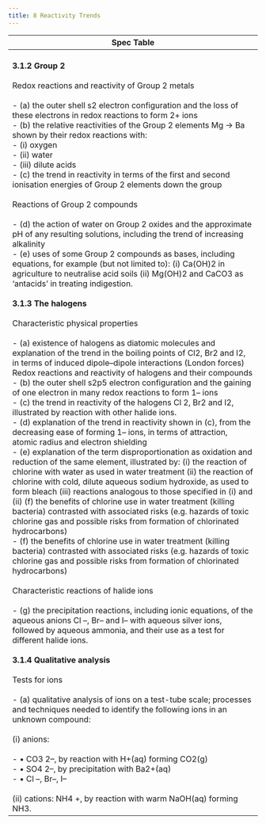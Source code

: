 ```yaml
---
title: 8 Reactivity Trends
---
```

<!--ID: 1724603671364-->


| Spec Table                                                                                                                                                                                                                                                                                                                                                                                                                                                                                                                                                                                                                                                                                                                                                                                                                                                                                                                                                                                                                                                                                                                                                                                                                                                                                                                                                                                                                                                                                                                                                                                                                                                                                                                                                                                                                                                                                                                                                                                                                                                                                                                                                                                                                                                                                                                                                                                                                                                                                                                                                                                                                                                                                                                                                                                                                                                                                                                                                                                                                                                                                                                                                                                     |
| ---------------------------------------------------------------------------------------------------------------------------------------------------------------------------------------------------------------------------------------------------------------------------------------------------------------------------------------------------------------------------------------------------------------------------------------------------------------------------------------------------------------------------------------------------------------------------------------------------------------------------------------------------------------------------------------------------------------------------------------------------------------------------------------------------------------------------------------------------------------------------------------------------------------------------------------------------------------------------------------------------------------------------------------------------------------------------------------------------------------------------------------------------------------------------------------------------------------------------------------------------------------------------------------------------------------------------------------------------------------------------------------------------------------------------------------------------------------------------------------------------------------------------------------------------------------------------------------------------------------------------------------------------------------------------------------------------------------------------------------------------------------------------------------------------------------------------------------------------------------------------------------------------------------------------------------------------------------------------------------------------------------------------------------------------------------------------------------------------------------------------------------------------------------------------------------------------------------------------------------------------------------------------------------------------------------------------------------------------------------------------------------------------------------------------------------------------------------------------------------------------------------------------------------------------------------------------------------------------------------------------------------------------------------------------------------------------------------------------------------------------------------------------------------------------------------------------------------------------------------------------------------------------------------------------------------------------------------------------------------------------------------------------------------------------------------------------------------------------------------------------------------------------------------------------------------------- |
| <br>**3.1.2 Group 2**<br><br>Redox reactions and reactivity of Group 2 metals<br><br>- (a) the outer shell s2 electron configuration and the loss of these electrons in redox reactions to form 2+ ions<br>- (b) the relative reactivities of the Group 2 elements Mg → Ba shown by their redox reactions with:<br>    - (i) oxygen<br>    - (ii) water<br>    - (iii) dilute acids<br>- (c) the trend in reactivity in terms of the first and second ionisation energies of Group 2 elements down the group<br><br>Reactions of Group 2 compounds<br><br>- (d) the action of water on Group 2 oxides and the approximate pH of any resulting solutions, including the trend of increasing alkalinity<br>- (e) uses of some Group 2 compounds as bases, including equations, for example (but not limited to): (i) Ca(OH)2 in agriculture to neutralise acid soils (ii) Mg(OH)2 and CaCO3 as ‘antacids’ in treating indigestion.<br><br>**3.1.3 The halogens**<br><br>Characteristic physical properties<br><br>- (a) existence of halogens as diatomic molecules and explanation of the trend in the boiling points of Cl2, Br2 and I2, in terms of induced dipole–dipole interactions (London forces) Redox reactions and reactivity of halogens and their compounds<br>- (b) the outer shell s2p5 electron configuration and the gaining of one electron in many redox reactions to form 1– ions<br>- (c) the trend in reactivity of the halogens Cl 2, Br2 and I2, illustrated by reaction with other halide ions.<br>- (d) explanation of the trend in reactivity shown in (c), from the decreasing ease of forming 1– ions, in terms of attraction, atomic radius and electron shielding<br>- (e) explanation of the term disproportionation as oxidation and reduction of the same element, illustrated by: (i) the reaction of chlorine with water as used in water treatment (ii) the reaction of chlorine with cold, dilute aqueous sodium hydroxide, as used to form bleach (iii) reactions analogous to those specified in (i) and (ii) (f) the benefits of chlorine use in water treatment (killing bacteria) contrasted with associated risks (e.g. hazards of toxic chlorine gas and possible risks from formation of chlorinated hydrocarbons)<br>- (f) the benefits of chlorine use in water treatment (killing bacteria) contrasted with associated risks (e.g. hazards of toxic chlorine gas and possible risks from formation of chlorinated hydrocarbons)<br><br>Characteristic reactions of halide ions<br><br>- (g) the precipitation reactions, including ionic equations, of the aqueous anions Cl –, Br– and I– with aqueous silver ions, followed by aqueous ammonia, and their use as a test for different halide ions.<br><br>**3.1.4 Qualitative analysis**<br><br>Tests for ions<br><br>- (a) qualitative analysis of ions on a test-tube scale; processes and techniques needed to identify the following ions in an unknown compound:<br><br>(i) anions:<br><br>- • CO3 2–, by reaction with H+(aq) forming CO2(g)<br>- • SO4 2–, by precipitation with Ba2+(aq)<br>- • Cl –, Br–, I–<br><br>(ii) cations: NH4 +, by reaction with warm NaOH(aq) forming NH3. |
